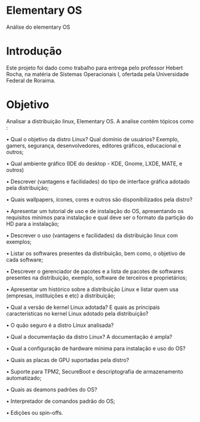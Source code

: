 # Elementary OS
Análise do elementary OS
# Introdução
Este projeto foi dado como trabalho para entrega pelo professor Hebert Rocha, na matéria de Sistemas Operacionais I, ofertada pela Universidade Federal de Roraima.
# Objetivo
Analisar a distribuição linux, Elementary OS. A analise contém tópicos como :

• Qual o objetivo da distro Linux? Qual domínio de usuários? Exemplo, gamers, segurança,
desenvolvedores, editores gráficos, educacional e outros;

• Qual ambiente gráfico (IDE do desktop - KDE, Gnome, LXDE, MATE, e outros)

• Descrever (vantagens e facilidades) do tipo de interface gráfica adotado pela distribuição;

• Quais wallpapers, ícones, cores e outros são disponibilizados pela distro?

• Apresentar um tutorial de uso e de instalação do OS, apresentando os requisitos mínimos
para instalação e qual deve ser o formato da partição do HD para a instalação;

• Descrever o uso (vantagens e facilidades) da distribuição linux com exemplos;

• Listar os softwares presentes da distribuição, bem como, o objetivo de cada software;

• Descrever o gerenciador de pacotes e a lista de pacotes de softwares presentes na
distribuição, exemplo, software de terceiros e proprietários;

• Apresentar um histórico sobre a distribuição Linux e listar quem usa (empresas, instituições
e etc) a distribuição;

• Qual a versão de kernel Linux adotada? E quais as principais caracteristicas no kernel Linux
adotado pela distribuição?

• O quão seguro é a distro Linux analisada?

• Qual a documentação da distro Linux? A documentação é ampla?

• Qual a configuração de hardware mínima para instalação e uso do OS?

• Quais as placas de GPU suportadas pela distro?

• Suporte para TPM2, SecureBoot e descriptografia de armazenamento automatizado;

• Quais as deamons padrões do OS?

• Interpretador de comandos padrão do OS; 

• Edições ou spin-offs.
